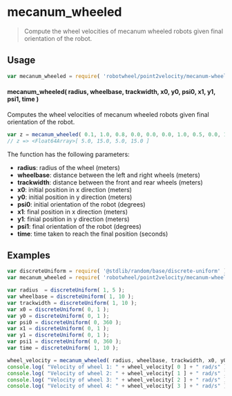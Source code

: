 # mecanum_wheeled

> Compute the wheel velocities of mecanum wheeled robots given final orientation of the robot.

<section class="usage">

## Usage

```javascript
var mecanum_wheeled = require( 'robotwheel/point2velocity/mecanum-wheeled' );
```

#### mecanum_wheeled( radius, wheelbase, trackwidth, x0, y0, psi0, x1, y1, psi1, time )

Computes the wheel velocities of mecanum wheeled robots given final orientation of the robot.

```javascript
var z = mecanum_wheeled( 0.1, 1.0, 0.8, 0.0, 0.0, 0.0, 1.0, 0.5, 0.0, 1.0 );
// z => <Float64Array>[ 5.0, 15.0, 5.0, 15.0 ]
```

The function has the following parameters:

-  **radius**: radius of the wheel (meters)
-  **wheelbase**: distance between the left and right wheels (meters)
-  **trackwidth**: distance between the front and rear wheels (meters)
-  **x0**: initial position in x direction (meters)
-  **y0**: initial position in y direction (meters)
-  **psi0**: initial orientation of the robot (degrees)
-  **x1**: final position in x direction (meters)
-  **y1**: finial position in y direction (meters)
-  **psi1**: final orientation of the robot (degrees)
-  **time**: time taken to reach the final position (seconds)

</section>

<!-- ./usage -->

<section class="examples">

## Examples

```javascript
var discreteUniform = require( '@stdlib/random/base/discrete-uniform' );
var mecanum_wheeled = require( 'robotwheel/point2velocity/mecanum-wheeled' );

var radius  = discreteUniform( 1, 5 );
var wheelbase = discreteUniform( 1, 10 );
var trackwidth = discreteUniform( 1, 10 );
var x0 = discreteUniform( 0, 1 );
var y0 = discreteUniform( 0, 1 );
var psi0 = discreteUniform( 0, 360 );
var x1 = discreteUniform( 0, 1 );
var y1 = discreteUniform( 0, 1 );
var psi1 = discreteUniform( 0, 360 );
var time = discreteUniform( 1, 10 );

wheel_velocity = mecanum_wheeled( radius, wheelbase, trackwidth, x0, y0, psi0, x1, y1, psi1, time );
console.log( "Velocity of wheel 1: " + wheel_velocity[ 0 ] + " rad/s" );
console.log( "Velocity of wheel 2: " + wheel_velocity[ 1 ] + " rad/s" );
console.log( "Velocity of wheel 3: " + wheel_velocity[ 2 ] + " rad/s" );
console.log( "Velocity of wheel 4: " + wheel_velocity[ 3 ] + " rad/s" );
```
